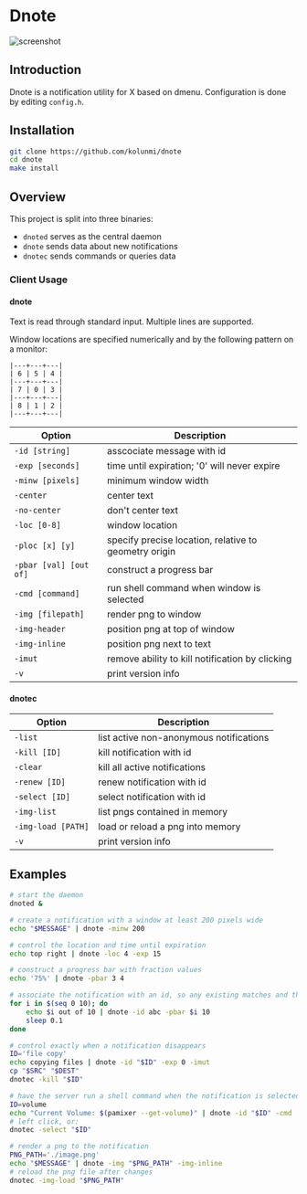 # Dnote

![screenshot](/screenshot.png "screenshot")

## Introduction
Dnote is a notification utility for X based on dmenu.
Configuration is done by editing `config.h`.

## Installation
```bash
git clone https://github.com/kolunmi/dnote
cd dnote
make install
```

## Overview
This project is split into three binaries:

* `dnoted` serves as the central daemon
* `dnote` sends data about new notifications
* `dnotec` sends commands or queries data

### Client Usage

#### dnote
Text is read through standard input. Multiple lines are supported.

Window locations are specified numerically and by the following pattern on a monitor:
```
|---+---+---|
| 6 | 5 | 4 |
|---+---+---|
| 7 | 0 | 3 |
|---+---+---|
| 8 | 1 | 2 |
|---+---+---|
```

| Option                 | Description                                           |
|------------------------|-------------------------------------------------------|
| `-id [string]`         | asscociate message with id                            |
| `-exp [seconds]`       | time until expiration; '0' will never expire          |
| `-minw [pixels]`       | minimum window width                                  |
| `-center`              | center text                                           |
| `-no-center`           | don't center text                                     |
| `-loc [0-8]`           | window location                                       |
| `-ploc [x] [y]`        | specify precise location, relative to geometry origin |
| `-pbar [val] [out of]` | construct a progress bar                              |
| `-cmd [command]`       | run shell command when window is selected             |
| `-img [filepath]`      | render png to window                                  |
| `-img-header`          | position png at top of window                         |
| `-img-inline`          | position png next to text                             |
| `-imut`                | remove ability to kill notification by clicking       |
| `-v`                   | print version info                                    |

#### dnotec

| Option             | Description                             |
|--------------------|-----------------------------------------|
| `-list`            | list active non-anonymous notifications |
| `-kill [ID]`       | kill notification with id               |
| `-clear`           | kill all active notifications           |
| `-renew [ID]`      | renew notification with id              |
| `-select [ID]`     | select notification with id             |
| `-img-list`        | list pngs contained in memory           |
| `-img-load [PATH]` | load or reload a png into memory        |
| `-v`               | print version info                      |

## Examples
```bash
# start the daemon
dnoted &

# create a notification with a window at least 200 pixels wide
echo "$MESSAGE" | dnote -minw 200

# control the location and time until expiration
echo top right | dnote -loc 4 -exp 15

# construct a progress bar with fraction values
echo '75%' | dnote -pbar 3 4

# associate the notification with an id, so any existing matches and their settings will be overwritten
for i in $(seq 0 10); do
	echo $i out of 10 | dnote -id abc -pbar $i 10
	sleep 0.1
done

# control exactly when a notification disappears
ID='file copy'
echo copying files | dnote -id "$ID" -exp 0 -imut
cp "$SRC" "$DEST"
dnotec -kill "$ID"

# have the server run a shell command when the notification is selected
ID=volume
echo "Current Volume: $(pamixer --get-volume)" | dnote -id "$ID" -cmd 'pavucontrol'
# left click, or:
dnotec -select "$ID"

# render a png to the notification
PNG_PATH='./image.png'
echo "$MESSAGE" | dnote -img "$PNG_PATH" -img-inline
# reload the png file after changes
dnotec -img-load "$PNG_PATH"
```
